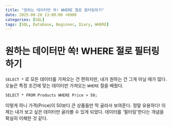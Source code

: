 ```yaml
---
title: "원하는 데이터만 쏙! WHERE 절로 필터링하기"
date: 2025-08-20 13:00:00 +0900
categories: [SQL]
tags: [SQL, Database, Beginner, Diary, WHERE]
---
```


# 원하는 데이터만 쏙! WHERE 절로 필터링하기

`SELECT *` 로 모든 데이터를 가져오는 건 편하지만, 내가 원하는 건 그게 아닐 때가 많다. 오늘은 특정 조건에 맞는 데이터만 가져오는 `WHERE` 절을 배웠다.

`SELECT * FROM Products WHERE Price > 50;`

이렇게 하니 가격(Price)이 50보다 큰 상품들만 딱 골라서 보여준다. 정말 유용하다! 이제는 내가 보고 싶은 데이터만 골라볼 수 있게 되었다. 데이터를 '필터링'한다는 개념을 확실히 이해한 것 같다.
